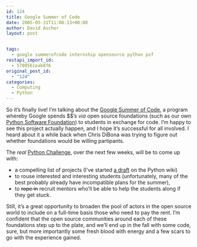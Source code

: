 ```yaml
---
id: 124
title: Google Summer of Code
date: 2005-05-31T11:08:13+00:00
author: David Ascher
layout: post


tags:
  - google summerofcode internship opensource python psf
restapi_import_id:
  - 5780561eab8f6
original_post_id:
  - "124"
categories:
  - Computing
  - Python
---
```

So it&#8217;s finally live! I&#8217;m talking about the [Google Summer of Code](http://code.google.com/summerofcode.html), a program whereby Google spends $$&#8217;s _via_ open source foundations (such as our own [Python Software Foundation](http://www.python.org/psf)) to students in exchange for code. I&#8217;m happy to see this project actually happen, and I hope it&#8217;s successful for all involved. I heard about it a while back when Chris DiBona was trying to figure out whether foundations would be willing partipants.

The _real_ [Python Challenge](http://www.pythonchallenge.com), over the next few weeks, will be to come up with:

  * a compelling list of projects (I&#8217;ve started [a draft](http://wiki.python.org/moin/CodingProjectIdeas) on the Python wiki)
  * to rouse interested and interesting students (unfortunately, many of the best probably already have incompatible plans for the summer),
  * to <strike>rope in</strike> recruit mentors who&#8217;ll be able to help the students along if they get stuck.

Still, it&#8217;s a great opportunity to broaden the pool of actors in the open source world to include on a full-time basis those who need to pay the rent. I&#8217;m confident that the open source communities around each of these foundations step up to the plate, and we&#8217;ll end up in the fall with some code, sure, but more importantly some fresh blood with energy and a few scars to go with the experience gained.